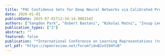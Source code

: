 ```yaml
---
title: "PAC Confidence Sets for Deep Neural Networks via Calibrated Prediction"
date: 2020-01-01
publishDate: 2025-07-01T12:34:14.980154Z
authors: ["Sangdon Park", "Osbert Bastani", "Nikolai Matni", "Insup Lee"]
publication_types: ["1"]
abstract: ""
featured: false
publication: "*International Conference on Learning Representations (textbfICLR)*"
url_pdf: "https://openreview.net/forum?id=BJxVI04YvB"
---
```


